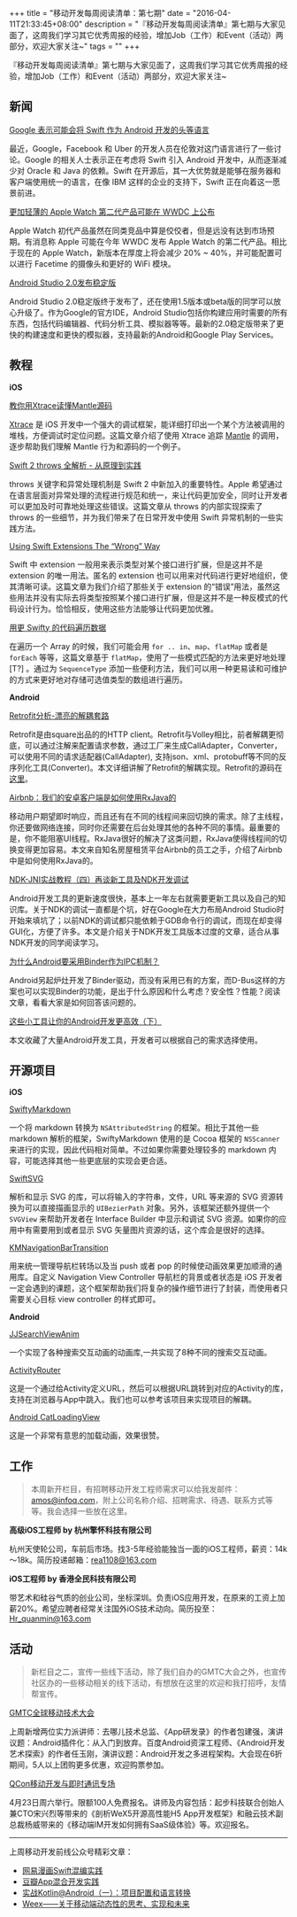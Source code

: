 +++
title = "移动开发每周阅读清单：第七期"
date = "2016-04-11T21:33:45+08:00"
description = "『移动开发每周阅读清单』第七期与大家见面了，这周我们学习其它优秀周报的经验，增加Job（工作）和Event（活动）两部分，欢迎大家关注~"
tags = ""
+++

​『移动开发每周阅读清单』第七期与大家见面了，这周我们学习其它优秀周报的经验，增加Job（工作）和Event（活动）两部分，欢迎大家关注~

## 新闻

[Google 表示可能会将 Swift 作为 Android 开发的头等语言](http://thenextweb.com/dd/2016/04/07/google-facebook-uber-swift/?%2BSandbox)

最近，Google，Facebook 和 Uber 的开发人员在伦敦对这门语言进行了一些讨论。Google 的相关人士表示正在考虑将 Swift 引入 Android 开发中，从而逐渐减少对 Oracle 和 Java 的依赖。Swift 在开源后，其一大优势就是能够在服务器和客户端使用统一的语言，在像 IBM 这样的企业的支持下，Swift 正在向着这一愿景前进。

[更加轻薄的 Apple Watch 第二代产品可能在 WWDC 上公布](http://www.macrumors.com/2016/04/08/apple-watch-2-debut-wwdc-june-brian-white/)

Apple Watch 初代产品虽然在同类竞品中算是佼佼者，但是远没有达到市场预期。有消息称 Apple 可能在今年 WWDC 发布 Apple Watch 的第二代产品。相比于现在的 Apple Watch，新版本在厚度上将会减少 20% ~ 40%，并可能配置可以进行 Facetime 的摄像头和更好的 WiFi 模块。

[Android Studio 2.0发布稳定版](http://chinagdg.org/2016/04/android-studio-2-0/)

Android Studio 2.0稳定版终于发布了，还在使用1.5版本或beta版的同学可以放心升级了。作为Google的官方IDE，Android Studio包括你构建应用时需要的所有东西，包括代码编辑器、代码分析工具、模拟器等等。最新的2.0稳定版带来了更快的构建速度和更快的模拟器，支持最新的Android和Google Play Services。

## 教程

**iOS**

[教你用Xtrace读懂Mantle源码](http://ios.jobbole.com/84471/)

[Xtrace](https://github.com/johnno1962/Xtrace) 是 iOS 开发中一个强大的调试框架，能详细打印出一个某个方法被调用的堆栈，方便调试时定位问题。这篇文章介绍了使用 Xtrace 追踪 [Mantle](https://github.com/Mantle/Mantle) 的调用，逐步帮助我们理解 Mantle 行为和源码的一个例子。


[Swift 2 throws 全解析 - 从原理到实践](https://onevcat.com/2016/03/swift-throws/)

throws 关键字和异常处理机制是 Swift 2 中新加入的重要特性。Apple 希望通过在语言层面对异常处理的流程进行规范和统一，来让代码更加安全，同时让开发者可以更加及时可靠地处理这些错误。这篇文章从 throws 的内部实现探索了 throws 的一些细节，并为我们带来了在日常开发中使用 Swift 异常机制的一些实践方法。

[Using Swift Extensions The “Wrong” Way](https://www.natashatherobot.com/using-swift-extensions/)

Swift 中 extension 一般用来表示类型对某个接口进行扩展，但是这并不是 extension 的唯一用法。匿名的 extension 也可以用来对代码进行更好地组织，使其清晰可读。这篇文章为我们介绍了那些关于 extension 的“错误”用法，虽然这些用法并没有实际去将类型按照某个接口进行扩展，但是这并不是一种反模式的代码设计行为。恰恰相反，使用这些方法能够让代码更加优雅。

[用更 Swifty 的代码遍历数据](http://blog.dianqk.org/2016/04/07/用更%20Swifty%20的代码遍历数据/)

在遍历一个 Array 的时候，我们可能会用 `for .. in`、`map`、`flatMap` 或者是 `forEach` 等等，这篇文章基于 `flatMap`，使用了一些模式匹配的方法来更好地处理 [T?] 。通过为 `SequenceType` 添加一些便利方法，我们可以用一种更易读和可维护的方式来更好地对存储可选值类型的数组进行遍历。

**Android**

[Retrofit分析-漂亮的解耦套路](http://www.jianshu.com/p/45cb536be2f4)

Retrofit是由square出品的的HTTP client。Retrofit与Volley相比，前者解耦更彻底，可以通过注解来配置请求参数，通过工厂来生成CallAdapter，Converter，可以使用不同的请求适配器(CallAdapter), 支持json、xml、protobuff等不同的反序列化工具(Converter)。本文详细讲解了Retrofit的解耦实现。Retrofit的源码在[这里](https://github.com/square/retrofit)。

[Airbnb：我们的安卓客户端是如何使用RxJava的](https://realm.io/cn/news/kau-felipe-lima-adopting-rxjava-airbnb-android/)

移动用户期望即时响应，而且还有在不同的线程间来回切换的需求。除了主线程，你还要做网络连接，同时你还需要在后台处理其他的各种不同的事情。最重要的是，你不能阻塞UI线程。RxJava很好的解决了这类问题，RxJava使得线程间的切换变得更加容易。本文来自知名房屋租赁平台Airbnb的员工之手，介绍了Airbnb中是如何使用RxJava的。

[NDK-JNI实战教程（四）再谈新工具及NDK开发调试](http://blog.csdn.net/yanbober/article/details/51027520)

Android开发工具的更新速度很快，基本上一年左右就需要更新工具以及自己的知识库。关于NDK的调试一直都是个坑，好在Google在大力布局Android Studio时开始来填坑了；以前NDK的调试都只能依赖于GDB命令行的调试，而现在却变得GUI化，方便了许多。本文是介绍关于NDK开发工具版本过度的文章，适合从事NDK开发的同学阅读学习。

[为什么Android要采用Binder作为IPC机制？](http://www.zhihu.com/question/39440766)

Android另起炉灶开发了Binder驱动，而没有采用已有的方案，而D-Bus这样的方案也可以实现Binder的功能，是出于什么原因和什么考虑？安全性？性能？阅读文章，看看大家是如何回答该问题的。

[这些小工具让你的Android开发更高效（下）](http://www.jianshu.com/p/03136bdb1e50)

本文收藏了大量Android开发工具，开发者可以根据自己的需求选择使用。

## 开源项目

**iOS**

[SwiftyMarkdown](https://github.com/SimonFairbairn/SwiftyMarkdown)

一个将 markdown 转换为 `NSAttributedString` 的框架。相比于其他一些 markdown 解析的框架，SwiftyMarkdown 使用的是 Cocoa 框架的 `NSScanner` 来进行的实现，因此代码相对简单。不过如果你需要处理较多的 markdown 内容，可能选择其他一些更底层的实现会更合适。

[SwiftSVG](https://github.com/mchoe/SwiftSVG)

解析和显示 SVG 的库，可以将输入的字符串，文件，URL 等来源的 SVG 资源转换为可以直接描画显示的 `UIBezierPath` 对象。另外，该框架还额外提供一个 `SVGView` 来帮助开发者在 Interface Builder 中显示和调试 SVG 资源。如果你的应用中有需要用到或者显示 SVG 矢量图片资源的话，这个库会是很好的选择。

[KMNavigationBarTransition](https://github.com/MoZhouqi/KMNavigationBarTransition)

用来统一管理导航栏转场以及当 push 或者 pop 的时候使动画效果更加顺滑的通用库。自定义 Navigation View Controller 导航栏的背景或者状态是 iOS 开发者一定会遇到的课题，这个框架帮助我们将复杂的操作细节进行了封装，而使用者只需要关心目标 view controller 的样式即可。

**Android**

[JJSearchViewAnim](https://github.com/android-cjj/JJSearchViewAnim)

一个实现了各种搜索交互动画的动画库,一共实现了8种不同的搜索交互动画。

[ActivityRouter](https://github.com/mzule/ActivityRouter)

这是一个通过给Activity定义URL，然后可以根据URL跳转到对应的Activity的库，支持在浏览器与App中跳入。我们也可以参考该项目来实现项目的解耦。

[Android CatLoadingView](http://androidone.io/info_10130.html)

这是一个非常有意思的加载动画，效果很赞。

## 工作

> 本周新开栏目，有招聘移动开发工程师需求可以给我发邮件：amos@infoq.com，附上公司名称介绍、招聘需求、待遇、联系方式等等。我会选择一些放在这里。

**高级iOS工程师 by 杭州擎怀科技有限公司**

杭州天使轮公司，车前后市场。找3-5年经验能独当一面的iOS工程师，薪资：14k～18k。简历投递邮箱：rea1108@163.com

**iOS工程师 by 香港全民科技有限公司**

带艺术和硅谷气质的创业公司，坐标深圳。负责iOS应用开发，在原来的工资上加薪20%。希望应聘者经常关注国外iOS技术动向。简历投至：Hr_quanmin@163.com

## 活动

> 新栏目之二，宣传一些线下活动，除了我们自办的GMTC大会之外，也宣传社区办的一些移动相关的线下活动，有想放在这里的欢迎和我打招呼，友情帮宣传。

[GMTC全球移动技术大会](http://gmtc.geekbang.org/)

上周新增两位实力派讲师：去哪儿技术总监、《App研发录》的作者包建强，演讲议题：Android插件化：从入门到放弃。百度Android资深工程师、《Android开发艺术探索》的作者任玉刚，演讲议题：Android开发之多进程架构。大会现在6折期间，5人以上团购更多优惠，欢迎购票参加。

[QCon移动开发与即时通讯专场](http://form.mikecrm.com/f.php?t=TcBJhw)

4月23日周六举行。限额100人免费报名。讲师及内容包括：起步科技联合创始人兼CTO宋兴烈等带来的《剖析WeX5开源高性能H5 App开发框架》和融云技术副总裁杨威带来的《移动端IM开发如何拥有SaaS级体验》等。欢迎报名。

-----

上周移动开发前线公众号精彩文章：

* [网易漫画Swift混编实践](http://mp.weixin.qq.com/s?__biz=MzA3ODg4MDk0Ng==&mid=403474677&idx=1&sn=5163adb2d80aa5b4f0099f79e6d783e1#rd)
* [豆瓣App混合开发实践](http://mp.weixin.qq.com/s?__biz=MzA3ODg4MDk0Ng==&mid=403327635&idx=1&sn=e95eaa8f25c206385bc6451af92829ef#rd)
* [实战Kotlin@Android（一）：项目配置和语言转换](http://mp.weixin.qq.com/s?__biz=MzA3ODg4MDk0Ng==&mid=403421478&idx=1&sn=ffaa512eaf23982c2da5e919694fd1ed#rd)
* [Weex——关于移动端动态性的思考、实现和未来](http://mp.weixin.qq.com/s?__biz=MzA3ODg4MDk0Ng==&mid=403315899&idx=1&sn=b9784e99df78fb4ccf900cb48b48517f#rd)

